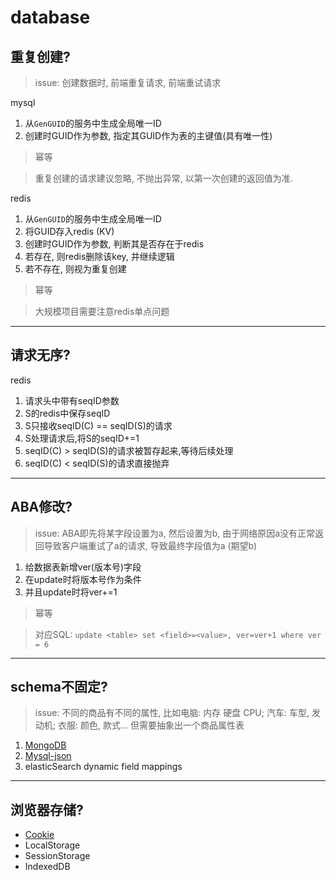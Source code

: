 # database

## 重复创建?

> issue: 创建数据时, 前端重复请求, 前端重试请求

mysql

1. 从`GenGUID`的服务中生成全局唯一ID
2. 创建时GUID作为参数, 指定其GUID作为表的主键值(具有唯一性)

> 幂等

> 重复创建的请求建议忽略, 不抛出异常, 以第一次创建的返回值为准.

redis

1. 从`GenGUID`的服务中生成全局唯一ID
2. 将GUID存入redis (KV)
3. 创建时GUID作为参数, 判断其是否存在于redis
4. 若存在, 则redis删除该key, 并继续逻辑
5. 若不存在, 则视为重复创建

> 幂等

> 大规模项目需要注意redis单点问题

---

## 请求无序?

redis

1. 请求头中带有seqID参数
2. S的redis中保存seqID
3. S只接收seqID(C) == seqID(S)的请求
4. S处理请求后,将S的seqID+=1
5. seqID(C) > seqID(S)的请求被暂存起来,等待后续处理
6. seqID(C) < seqID(S)的请求直接抛弃

---

## ABA修改?

> issue: ABA即先将某字段设置为a, 然后设置为b, 由于网络原因a没有正常返回导致客户端重试了a的请求, 导致最终字段值为a (期望b)

1. 给数据表新增ver(版本号)字段
2. 在update时将版本号作为条件
3. 并且update时将ver+=1

> 幂等

> 对应SQL: `update <table> set <field>=<value>, ver=ver+1 where ver = 6`  

---

## schema不固定?

> issue: 不同的商品有不同的属性, 比如电脑: 内存 硬盘 CPU; 汽车: 车型, 发动机; 衣服: 颜色, 款式... 但需要抽象出一个商品属性表

1. [MongoDB](mongodb.md)
2. [Mysql-json](mysql.md)
3. elasticSearch dynamic field mappings

---

## 浏览器存储?

- [Cookie](cookie.md)
- LocalStorage
- SessionStorage
- IndexedDB
